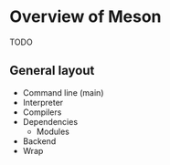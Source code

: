 # Overview of Meson

TODO

## General layout

* Command line (main)
* Interpreter
* Compilers
* Dependencies
  * Modules
* Backend
* Wrap


